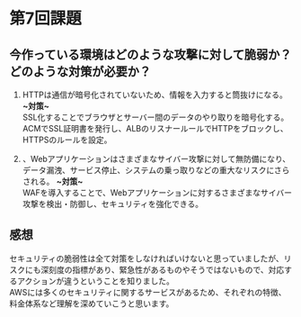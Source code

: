 # 第7回課題   
##  今作っている環境はどのような攻撃に対して脆弱か？  どのような対策が必要か？  

1. HTTPは通信が暗号化されていないため、情報を入力すると筒抜けになる。  
**~対策~**  
SSL化することでブラウザとサーバー間のデータのやり取りを暗号化する。  
ACMでSSL証明書を発行し、ALBのリスナールールでHTTPをブロックし、HTTPSのルールを設定。   

2. 、Webアプリケーションはさまざまなサイバー攻撃に対して無防備になり、データ漏洩、サービス停止、システムの乗っ取りなどの重大なリスクにさらされる。
**~対策~**   
WAFを導入することで、Webアプリケーションに対するさまざまなサイバー攻撃を検出・防御し、セキュリティを強化できる。

## 感想   
セキュリティの脆弱性は全て対策をしなければいけないと思っていましたが、リスクにも深刻度の指標があり、緊急性があるものやそうではないもので、対応するアクションが違うということを知りました。  
AWSには多くのセキュリティに関するサービスがあるため、それぞれの特徴、料金体系など理解を深めていこうと思います。